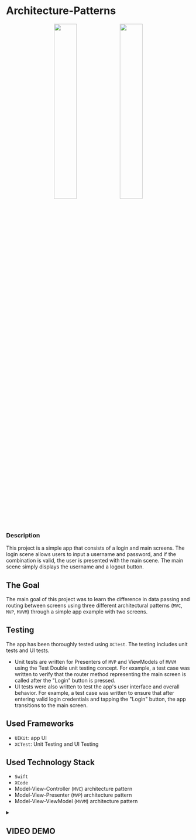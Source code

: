 # Architecture-Patterns

<p align=center>
  <img width=35% src="https://user-images.githubusercontent.com/80542175/226586604-ea4a236a-3419-45d7-b8a2-cdc409fa6769.png"/>
  <img width=35% src="https://user-images.githubusercontent.com/80542175/226586601-f94aeb46-82a0-4f09-b429-c7203d13478b.png"/>
</p>

### Description

This project is a simple app that consists of a login and main screens. The login scene allows users to input a username and password, and if the combination is valid, the user is presented with the main scene. The main scene simply displays the username and a logout button.

## The Goal

The main goal of this project was to learn the difference in data passing and routing between screens using three different architectural patterns (`MVC`, `MVP`, `MVVM`) through a simple app example with two screens.

## Testing

The app has been thoroughly tested using `XCTest`. The testing includes unit tests and UI tests. 
- Unit tests are written for Presenters of `MVP` and ViewModels of `MVVM` using the Test Double unit testing concept. For example, a test case was written to verify that the router method representing the main screen is called after the "Login" button is pressed.
- UI tests were also written to test the app's user interface and overall behavior. For example, a test case was written to ensure that after entering valid login credentials and tapping the "Login" button, the app transitions to the main screen.

## Used Frameworks

- `UIKit`: app UI
- `XCTest`: Unit Testing and UI Testing

## Used Technology Stack

- `Swift`
- `XCode`
- Model-View-Controller (`MVC`) architecture pattern
- Model-View-Presenter (`MVP`) architecture pattern
- Model-View-ViewModel (`MVVM`) architecture pattern

<details>
  <summary><h2>VIDEO DEMO</h2></summary><br>
  <video src="https://user-images.githubusercontent.com/80542175/226585917-9d3397d2-4df3-4eb0-8cf6-d8f8a7a28df8.mov">
</details>
